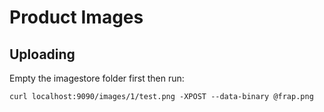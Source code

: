 # Product Images

## Uploading

Empty the imagestore folder first then run:

```
curl localhost:9090/images/1/test.png -XPOST --data-binary @frap.png
```
